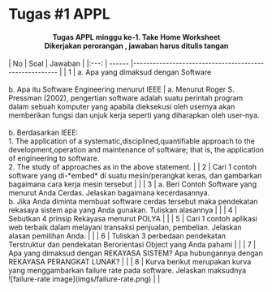 # Tugas \#1 APPL

<dl> 
	<dt style="text-align: center;"> 
	<h4>Tugas   APPL minggu ke-1. Take Home Worksheet <br>Dikerjakan  perorangan ,  jawaban harus ditulis tangan </h4>
	</dt>
</dl>
| No	| Soal	| Jawaban                                                     	|
|:---:	| ------	|-------------------------------------------------------	|
| 1	| a. Apa yang dimaksud dengan Software<br><br>b. Apa itu  Software Engineering menurut IEEE | a. Menurut Roger S. Pressman (2002), pengertian software adalah suatu perintah program dalam sebuah komputer yang apabila dieksekusi oleh usernya akan memberikan fungsi dan unjuk kerja seperti yang diharapkan oleh user-nya.<br><br>b. Berdasarkan IEEE:<br>1. The application of a systematic,disciplined,quantifiable approach to the development,operation and maintenance of software; that is, the application of engineering to software.<br>2. The study of approaches as in the above statement.	|
| 2	| Cari 1  contoh software yang di-*embed* di suatu mesin/perangkat keras, dan gambarkan bagaimana  cara kerja mesin tersebut	| 	|
| 3	| a. Beri Contoh Software yang  menurut Anda Cerdas. Jelaskan bagaimana kecerdasannya.<br>b. Jika Anda diminta membuat software cerdas tersebut maka pendekatan rekasaya sistem apa yang Anda gunakan. Tuliskan alasannya	|	|
| 4	| Sebutkan  4 prinsip Rekayasa menurut POLYA	|	|
| 5	| Cari 1 contoh aplikasi web terbaik dalam melayani transaksi penjualan, pembelian. Jelaskan alasan pemilihan Anda.	|	|
| 6	| Tuliskan 3 perbedaan pendekatan Terstruktur dan pendekatan Berorientasi Object yang Anda pahami	|	|
| 7	| Apa yang dimaksud dengan REKAYASA SISTEM? Apa hubungannya dengan REKAYASA PERANGKAT LUNAK?	|	|
| 8	| Kurva berikut merupakan kurva yang menggambarkan failure rate pada software. Jelaskan maksudnya<br>![failure-rate image](imgs/failure-rate.png)	| 	|
